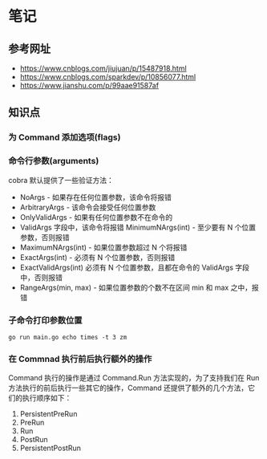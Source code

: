 # 笔记

## 参考网址

- https://www.cnblogs.com/jiujuan/p/15487918.html
- https://www.cnblogs.com/sparkdev/p/10856077.html
- https://www.jianshu.com/p/99aae91587af

## 知识点

### 为 Command 添加选项(flags)

### 命令行参数(arguments)

cobra 默认提供了一些验证方法：

- NoArgs - 如果存在任何位置参数，该命令将报错
- ArbitraryArgs - 该命令会接受任何位置参数 
- OnlyValidArgs - 如果有任何位置参数不在命令的
- ValidArgs 字段中，该命令将报错 MinimumNArgs(int) - 至少要有 N 个位置参数，否则报错
- MaximumNArgs(int) - 如果位置参数超过 N 个将报错
- ExactArgs(int) - 必须有 N 个位置参数，否则报错
- ExactValidArgs(int) 必须有 N 个位置参数，且都在命令的 ValidArgs 字段中，否则报错
- RangeArgs(min, max) - 如果位置参数的个数不在区间 min 和 max 之中，报错

### 子命令打印参数位置

`go run main.go echo times -t 3 zm`

### 在 Commnad 执行前后执行额外的操作

Command 执行的操作是通过 Command.Run 方法实现的，为了支持我们在 Run 方法执行的前后执行一些其它的操作，Command 还提供了额外的几个方法，它们的执行顺序如下：

1. PersistentPreRun
2. PreRun
3. Run
4. PostRun
5. PersistentPostRun